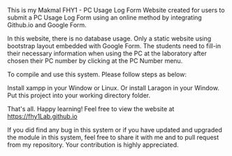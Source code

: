 This is my Makmal FHY1 - PC Usage Log Form Website created for users to submit a PC Usage Log Form using an online method by integrating Github.io and Google Form.

In this website, there is no database usage. Only a static website using bootstrap layout embedded with Google Form. The students need to fill-in their necessary information when using the PC at the laboratory after chosen their PC number by clicking at the PC Number menu.

To compile and use this system. Please follow steps as below:

Install xampp in your Window or Linux. Or install Laragon in your Window. Put this project into your working directory folder.

That's all. Happy learning! Feel free to view the website at https://fhy1Lab.github.io

If you did find any bug in this system or if you have updated and upgraded the module in this system, feel free to share it with me and to pull request from my repository. Your contribution is highly appreciated.
